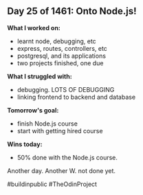 ## Day 25 of 1461: Onto Node.js!

**What I worked on:**
- learnt node, debugging, etc 
- express, routes, controllers, etc
- postgresql, and its applications
- two projects finished, one due

**What I struggled with:**
- debugging. LOTS OF DEBUGGING
- linking frontend to backend and database

**Tomorrow's goal:**
- finish Node.js course
- start with getting hired course

**Wins today:**
- 50% done with the Node.js course.

Another day. Another W. not done yet.

#buildinpublic #TheOdinProject
